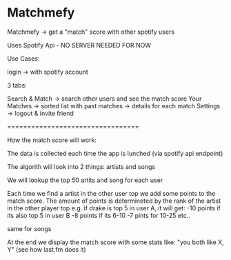 # Matchmefy

Matchmefy -> get a "match" score with other spotify users

Uses Spotify Api - NO SERVER NEEDED FOR NOW

Use Cases:

login -> with spotify account

3 tabs:

Search & Match -> search other users and see the match score
Your Matches -> sorted list with past matches -> details for each match
Settings -> logout & invite friend

=================================

How the match score will work:

The data is collected each time the app is lunched (via spotify api endpoint)

The algorith will look into 2 things: artists and songs

We will lookup the top 50 artits and song for each user

Each time we find a artist in the other user top we add some points to the match score.
The amount of points is determineted by the rank of the artist in the other player top
e.g. if drake is top 5 in user A, it will get:
-10 points if its also top 5 in user B
-8 points if its 6-10
-7 pints for 10-25
etc..

same for songs

At the end we display the match score with some stats like: "you both like X, Y" (see how last.fm does it)
